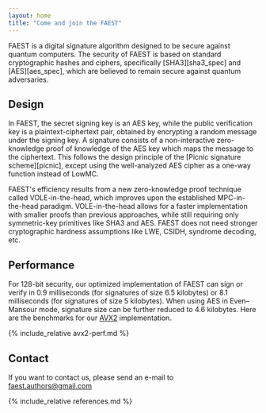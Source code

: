 ```yaml
---
layout: home
title: "Come and join the FAEST"
---
```


FAEST is a digital signature algorithm designed to be secure against quantum computers.
The security of FAEST is based on standard cryptographic hashes and ciphers, specifically [SHA3][sha3_spec] and [AES][aes_spec], which are believed to remain secure against quantum adversaries.

## Design

In FAEST, the secret signing key is an AES key, while the public verification key is a plaintext-ciphertext pair, obtained by encrypting a random message under the signing key. A signature consists of a non-interactive zero-knowledge proof of knowledge of the AES key which maps the message to the ciphertext. This follows the design principle of the [Picnic signature scheme][picnic], except using the well-analyzed AES cipher as a one-way function instead of LowMC.

FAEST's efficiency results from a new zero-knowledge proof technique called VOLE-in-the-head, which improves upon the established MPC-in-the-head paradigm.
VOLE-in-the-head allows for a faster implementation with smaller proofs than previous approaches, while still requiring only symmetric-key primitives like SHA3 and AES.
FAEST does not need stronger cryptographic hardness assumptions like LWE, CSIDH, syndrome decoding, etc.

## Performance

For 128-bit security, our optimized implementation of FAEST can sign or verify in 0.9 milliseconds (for signatures of size 6.5 kilobytes) or 8.1 milliseconds (for signatures of size 5 kilobytes). When using AES in Even–Mansour mode, signature size can be further reduced to 4.6 kilobytes. Here are the benchmarks for our [AVX2](/software.html) implementation.

{% include_relative avx2-perf.md %}

## Contact

If you want to contact us, please send an e-mail to [faest.authors@gmail.com](mailto://faest.authors@gmail.com)

{% include_relative references.md %}
